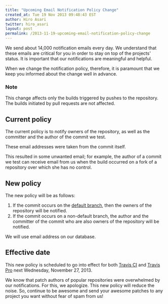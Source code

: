 ```yaml
---
title: "Upcoming Email Notification Policy Change"
created_at: Tue 19 Nov 2013 09:48:43 EST
author: Hiro Asari
twitter: hiro_asari
layout: post
permalink: /2013-11-19-upcoming-email-notification-policy-change
---
```


We send about 14,000 notification emails every day.
We understand that these emails are critical for you
in order to stay on top of the projects' status.
It is important that our notifications are meaningful and helpful.

When we change the notification policy, therefore, it is paramount that
we keep you informed about the change well in advance.

### Note
This change affects only the builds triggered by pushes
to the repository.
The builds initiated by pull requests are not affected.

## Current policy
The current policy is to notify owners of the repository, as well as
the committer and the author of the commit we test.

These email addresses were taken from the commit itself.

This resulted in some unwanted email; for example,
the author of a commit we test can receive email from us
when the build occurred on a fork of a repository over which
she has no control.

## New policy
The new policy will be as follows:

1. If the commit occurs on the [default branch](https://help.github.com/articles/setting-the-default-branch),
then the owners of the repository will be notified.
2. If the commit occurs on a non-default branch, the author and the
committer of the commit who are also owners of the repository will be
notified.

We will use email address on our database.

## Effective date
This new policy is scheduled to go into effect for
both [Travis CI](https://travis-ci.org) and
[Travis Pro](https://travis-ci.com) next Wednesday, November 27, 2013.

We know that patch authors of popular repositories were overwhelmed by
our notifications.
For this, we apologize.
This new policy will reduce the noise.
So, continue to be awesome and send your awesome patches to any project
you want without fear of spam from us!
